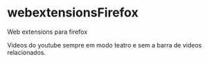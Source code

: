 # webextensionsFirefox
Web extensions para firefox

Videos do youtube sempre em modo teatro e sem a barra de videos relacionados.
